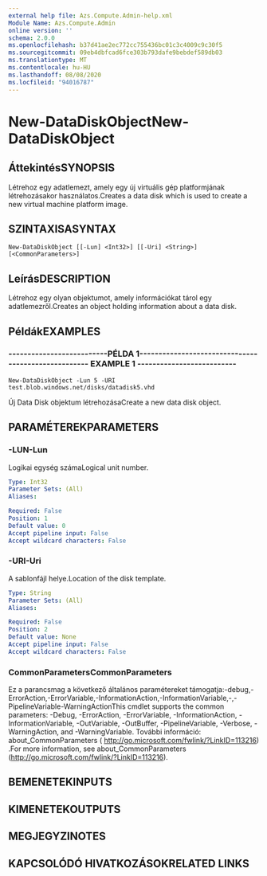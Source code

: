 ```yaml
---
external help file: Azs.Compute.Admin-help.xml
Module Name: Azs.Compute.Admin
online version: ''
schema: 2.0.0
ms.openlocfilehash: b37d41ae2ec772cc755436bc01c3c4009c9c30f5
ms.sourcegitcommit: 09eb4dbfcad6fce303b793dafe9bebdef589db03
ms.translationtype: MT
ms.contentlocale: hu-HU
ms.lasthandoff: 08/08/2020
ms.locfileid: "94016787"
---
```

# <span data-ttu-id="8f4e1-101">New-DataDiskObject</span><span class="sxs-lookup"><span data-stu-id="8f4e1-101">New-DataDiskObject</span></span>

## <span data-ttu-id="8f4e1-102">Áttekintés</span><span class="sxs-lookup"><span data-stu-id="8f4e1-102">SYNOPSIS</span></span>
<span data-ttu-id="8f4e1-103">Létrehoz egy adatlemezt, amely egy új virtuális gép platformjának létrehozásakor használatos.</span><span class="sxs-lookup"><span data-stu-id="8f4e1-103">Creates a data disk which is used to create a new virtual machine platform image.</span></span>

## <span data-ttu-id="8f4e1-104">SZINTAXISA</span><span class="sxs-lookup"><span data-stu-id="8f4e1-104">SYNTAX</span></span>

```
New-DataDiskObject [[-Lun] <Int32>] [[-Uri] <String>] [<CommonParameters>]
```

## <span data-ttu-id="8f4e1-105">Leírás</span><span class="sxs-lookup"><span data-stu-id="8f4e1-105">DESCRIPTION</span></span>
<span data-ttu-id="8f4e1-106">Létrehoz egy olyan objektumot, amely információkat tárol egy adatlemezről.</span><span class="sxs-lookup"><span data-stu-id="8f4e1-106">Creates an object holding information about a data disk.</span></span>

## <span data-ttu-id="8f4e1-107">Példák</span><span class="sxs-lookup"><span data-stu-id="8f4e1-107">EXAMPLES</span></span>

### <span data-ttu-id="8f4e1-108">--------------------------PÉLDA 1--------------------------</span><span class="sxs-lookup"><span data-stu-id="8f4e1-108">-------------------------- EXAMPLE 1 --------------------------</span></span>
```
New-DataDiskObject -Lun 5 -URI test.blob.windows.net/disks/datadisk5.vhd
```

<span data-ttu-id="8f4e1-109">Új Data Disk objektum létrehozása</span><span class="sxs-lookup"><span data-stu-id="8f4e1-109">Create a new data disk object.</span></span>

## <span data-ttu-id="8f4e1-110">PARAMÉTEREK</span><span class="sxs-lookup"><span data-stu-id="8f4e1-110">PARAMETERS</span></span>

### <span data-ttu-id="8f4e1-111">-LUN</span><span class="sxs-lookup"><span data-stu-id="8f4e1-111">-Lun</span></span>
<span data-ttu-id="8f4e1-112">Logikai egység száma</span><span class="sxs-lookup"><span data-stu-id="8f4e1-112">Logical unit number.</span></span>

```yaml
Type: Int32
Parameter Sets: (All)
Aliases: 

Required: False
Position: 1
Default value: 0
Accept pipeline input: False
Accept wildcard characters: False
```

### <span data-ttu-id="8f4e1-113">-URI</span><span class="sxs-lookup"><span data-stu-id="8f4e1-113">-Uri</span></span>
<span data-ttu-id="8f4e1-114">A sablonfájl helye.</span><span class="sxs-lookup"><span data-stu-id="8f4e1-114">Location of the disk template.</span></span>

```yaml
Type: String
Parameter Sets: (All)
Aliases: 

Required: False
Position: 2
Default value: None
Accept pipeline input: False
Accept wildcard characters: False
```

### <span data-ttu-id="8f4e1-115">CommonParameters</span><span class="sxs-lookup"><span data-stu-id="8f4e1-115">CommonParameters</span></span>
<span data-ttu-id="8f4e1-116">Ez a parancsmag a következő általános paramétereket támogatja:-debug,-ErrorAction,-ErrorVariable,-InformationAction,-InformationVariable,-,-PipelineVariable-WarningAction</span><span class="sxs-lookup"><span data-stu-id="8f4e1-116">This cmdlet supports the common parameters: -Debug, -ErrorAction, -ErrorVariable, -InformationAction, -InformationVariable, -OutVariable, -OutBuffer, -PipelineVariable, -Verbose, -WarningAction, and -WarningVariable.</span></span> <span data-ttu-id="8f4e1-117">További információ: about_CommonParameters ( http://go.microsoft.com/fwlink/?LinkID=113216) .</span><span class="sxs-lookup"><span data-stu-id="8f4e1-117">For more information, see about_CommonParameters (http://go.microsoft.com/fwlink/?LinkID=113216).</span></span>

## <span data-ttu-id="8f4e1-118">BEMENETEK</span><span class="sxs-lookup"><span data-stu-id="8f4e1-118">INPUTS</span></span>

## <span data-ttu-id="8f4e1-119">KIMENETEK</span><span class="sxs-lookup"><span data-stu-id="8f4e1-119">OUTPUTS</span></span>

## <span data-ttu-id="8f4e1-120">MEGJEGYZI</span><span class="sxs-lookup"><span data-stu-id="8f4e1-120">NOTES</span></span>

## <span data-ttu-id="8f4e1-121">KAPCSOLÓDÓ HIVATKOZÁSOK</span><span class="sxs-lookup"><span data-stu-id="8f4e1-121">RELATED LINKS</span></span>


